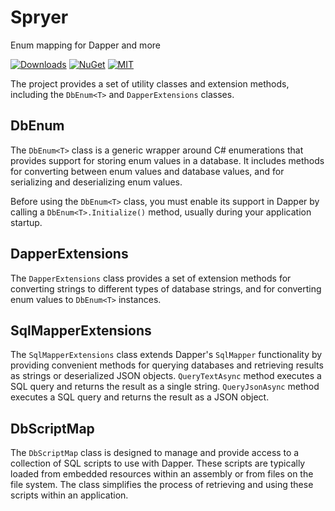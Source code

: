 # Spryer
Enum mapping for Dapper and more

[![Downloads](https://img.shields.io/nuget/dt/Spryer.svg)](https://www.nuget.org/packages/Spryer)
[![NuGet](https://img.shields.io/nuget/v/Spryer.svg)](https://www.nuget.org/packages/Spryer#versions-body-tab)
[![MIT](https://img.shields.io/badge/license-MIT-blue.svg)](https://github.com/vborovikov/spryer/blob/main/LICENSE)

The project provides a set of utility classes and extension methods, including the `DbEnum<T>` and `DapperExtensions` classes.

## DbEnum
The `DbEnum<T>` class is a generic wrapper around C# enumerations that provides support for storing enum values in a database. It includes methods for converting between enum values and database values, and for serializing and deserializing enum values.

Before using the `DbEnum<T>` class, you must enable its support in Dapper by calling a `DbEnum<T>.Initialize()` method, usually during your application startup.

## DapperExtensions
The `DapperExtensions` class provides a set of extension methods for converting strings to different types of database strings, and for converting enum values to `DbEnum<T>` instances.

## SqlMapperExtensions
The `SqlMapperExtensions` class extends Dapper's `SqlMapper` functionality by providing convenient methods for querying databases and retrieving results as strings or deserialized JSON objects. `QueryTextAsync` method executes a SQL query and returns the result as a single string. `QueryJsonAsync` method executes a SQL query and returns the result as a JSON object.

## DbScriptMap
The `DbScriptMap` class is designed to manage and provide access to a collection of SQL scripts to use with Dapper. These scripts are typically loaded from embedded resources within an assembly or from files on the file system. The class simplifies the process of retrieving and using these scripts within an application.